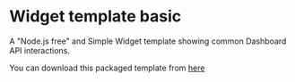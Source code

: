 # Widget template basic

A "Node.js free" and Simple Widget template showing common Dashboard API interactions.

You can download this packaged template from [here](https://btcc.s3-eu-west-1.amazonaws.com/widget-lab/templates/widget-template-basic.zip)